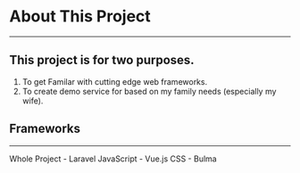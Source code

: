 # About This Project
------
## This project is for two purposes.
1. To get Familar with cutting edge web frameworks.
2. To create demo service for based on my family needs (especially my wife).

## Frameworks
------
Whole Project - Laravel
JavaScript - Vue.js
CSS - Bulma
